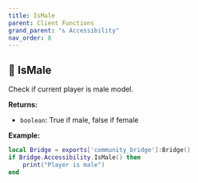 ```yaml
---
title: IsMale
parent: Client Functions
grand_parent: "♿ Accessibility"
nav_order: 8
---
```


## 🔹 IsMale

Check if current player is male model.

**Returns:**
- `boolean`: True if male, false if female

**Example:**
```lua
local Bridge = exports['community_bridge']:Bridge()
if Bridge.Accessibility.IsMale() then
    print("Player is male")
end
```
